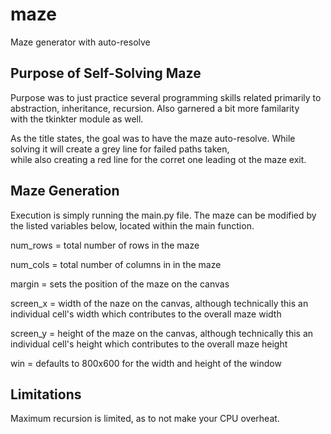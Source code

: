 # maze
Maze generator with auto-resolve

## Purpose of Self-Solving Maze  
Purpose was to just practice several programming skills related primarily to abstraction, inheritance, recursion. Also garnered a bit more familarity  
with the tkinkter module as well.  

As the title states, the goal was to have the maze auto-resolve. While solving it will create a grey line for failed paths taken,  
while also creating a red line for the corret one leading ot the maze exit.

## Maze Generation
Execution is simply running the main.py file. The maze can be modified by the listed variables below, located within the main function.

num_rows = total number of rows in the maze  

num_cols = total number of columns in in the maze  

margin = sets the position of the maze on the canvas  

screen_x = width of the naze on the canvas, although technically this an individual cell's width which contributes to the overall maze width  

screen_y = height of the maze on the canvas, although technically this an individual cell's height which contributes to the overall maze height  

win = defaults to 800x600 for the width and height of the window  

## Limitations
Maximum recursion is limited, as to not make your CPU overheat.  